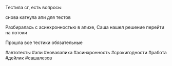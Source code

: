 Тестила сг, есть вопросы

снова катнула апи для тестов

Разбиралась с асинхронностью в апихе, Саша нашел решение перейти на потоки

Прошла все тестики обязательные

#автотесты #апи #новаяапиха #асинхронность #срокигодности #работа #дейлик 
#сашалезов 